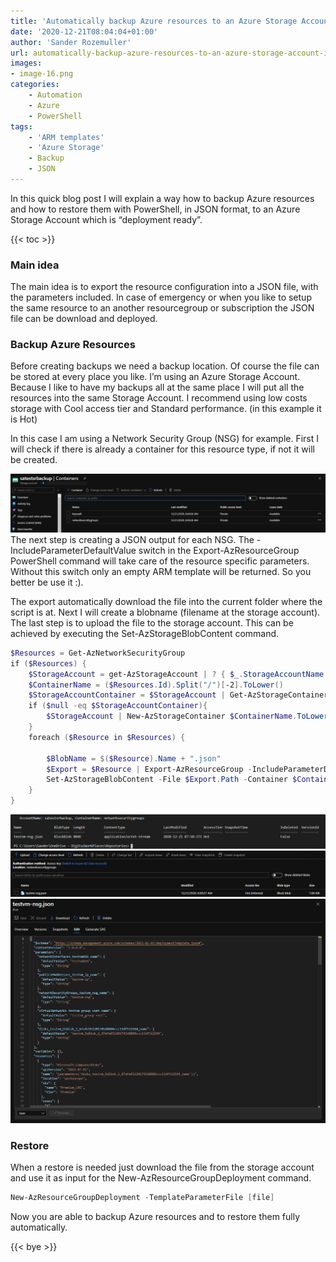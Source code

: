 ```yaml
---
title: 'Automatically backup Azure resources to an Azure Storage Account in JSON'
date: '2020-12-21T08:04:04+01:00'
author: 'Sander Rozemuller'
url: automatically-backup-azure-resources-to-an-azure-storage-account-in-json
images:
- image-16.png
categories:
    - Automation
    - Azure
    - PowerShell
tags:
    - 'ARM templates'
    - 'Azure Storage'
    - Backup
    - JSON
---
```


In this quick blog post I will explain a way how to backup Azure resources and how to restore them with PowerShell, in JSON format, to an Azure Storage Account which is “deployment ready”.

{{< toc >}}

### Main idea

The main idea is to export the resource configuration into a JSON file, with the parameters included. In case of emergency or when you like to setup the same resource to an another resourcegroup or subscription the JSON file can be download and deployed.

### Backup Azure Resources

Before creating backups we need a backup location. Of course the file can be stored at every place you like. I’m using an Azure Storage Account. Because I like to have my backups all at the same place I will put all the resources into the same Storage Account. I recommend using low costs storage with Cool access tier and Standard performance. (in this example it is Hot)

In this case I am using a Network Security Group (NSG) for example. First I will check if there is already a container for this resource type, if not it will be created.

![image-13](image-13.png)
The next step is creating a JSON output for each NSG. The -IncludeParameterDefaultValue switch in the Export-AzResourceGroup PowerShell command will take care of the resource specific parameters. Without this switch only an empty ARM template will be returned. So you better be use it :).

The export automatically download the file into the current folder where the script is at. Next I will create a blobname (filename at the storage account). The last step is to upload the file to the storage account. This can be achieved by executing the Set-AzStorageBlobContent command.

```powershell
$Resources = Get-AzNetworkSecurityGroup
if ($Resources) {
    $StorageAccount = get-AzStorageAccount | ? { $_.StorageAccountName -eq "satestsrbackup" }
    $ContainerName = ($Resources.Id).Split("/")[-2].ToLower()
    $StorageAccountContainer = $StorageAccount | Get-AzStorageContainer | Where { $_.Name -match $ContainerName }
    if ($null -eq $StorageAccountContainer){
        $StorageAccount | New-AzStorageContainer $ContainerName.ToLower()
    }
    foreach ($Resource in $Resources) {
        
        $BlobName = $($Resource).Name + ".json"
        $Export = $Resource | Export-AzResourceGroup -IncludeParameterDefaultValue -Force
        Set-AzStorageBlobContent -File $Export.Path -Container $ContainerName -Blob $BlobName  -Context $StorageAccount.context -Force
    }
}
```

![image-14](image-14.png)
![image-15](image-15.png)
![image-16](image-16.png)
### Restore

When a restore is needed just download the file from the storage account and use it as input for the New-AzResourceGroupDeployment command.

```powershell
New-AzResourceGroupDeployment -TemplateParameterFile [file]
```

Now you are able to backup Azure resources and to restore them fully automatically.

{{< bye >}}